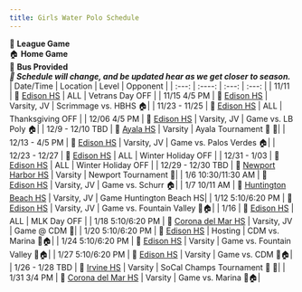 ```yaml
---
title: Girls Water Polo Schedule
---
```

💚 **League Game** <br>
🏠 **Home Game** <br>
🚌 **Bus Provided** <br>
_**🛑 Schedule will change, and be updated hear as we get closer to season.**_
| Date/Time    | Location | Level     | Opponent |
| :---:        |    :----:   |        :---: | :---: |
| 11/11 | 📍 [Edison HS]() | ALL | Vetrans Day OFF |
| 11/15 4/5 PM        | 📍 [Edison HS]() | Varsity, JV | Scrimmage vs. HBHS 🏠|
| 11/23 - 11/25        | 📍 [Edison HS]() | ALL | Thanksgiving OFF |
| 12/06 4/5 PM      | 📍 [Edison HS]()       |  Varsity, JV |  Game vs. LB Poly 🏠|
| 12/9 - 12/10 TBD   | 📍 [Ayala HS]()        | Varsity     | Ayala Tournament 🚌 🏁|
| 12/13 - 4/5 PM        | 📍 [Edison HS]() | Varsity, JV | Game vs. Palos Verdes 🏠|
| 12/23 - 12/27 | 📍 [Edison HS]() | ALL | Winter Holiday OFF |
| 12/31 - 1/03 | 📍 [Edison HS]() | ALL | Winter Holiday OFF |
| 12/29 - 12/30 TBD   | 📍 [Newport Harbor HS]()        | Varsity     | Newport Tournament 🏁|
| 1/6 10:30/11:30 AM         | 📍 [Edison HS]() | Varsity, JV | Game vs. Schurr 🏠|
| 1/7 10/11 AM         | 📍 [Huntington Beach HS]() | Varsity, JV | Game Huntington Beach HS|
| 1/12 5:10/6:20 PM         | 📍 [Edison HS]() | Varsity, JV | Game vs. Fountain Valley 💚🏠|
| 1/16 | 📍 [Edison HS]() | ALL | MLK Day OFF |
| 1/18 5:10/6:20 PM         | 📍 [Corona del Mar HS]() | Varsity, JV | Game @ CDM 💚|
| 1/20 5:10/6:20 PM         | 📍 [Edison HS]() | Hosting | CDM vs. Marina 💚🏠|
| 1/24 5:10/6:20 PM         | 📍 [Edison HS]() | Varsity | Game vs. Fountain Valley 💚🏠|
| 1/27 5:10/6:20 PM         | 📍 [Edison HS]() | Varsity | Game vs. CDM 💚🏠|
| 1/26 - 1/28 TBD        | 📍 [Irvine HS]() | Varsity | SoCal Champs Tournament 🚌 🏁|
| 1/31 3/4 PM         | 📍 [Corona del Mar HS]() | Varsity | Game vs. Marina 💚🏠|